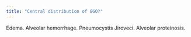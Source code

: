 ```yaml
---
title: "Central distribution of GGO?"
---
```

Edema. Alveolar hemorrhage. Pneumocystis Jiroveci. Alveolar proteinosis.

